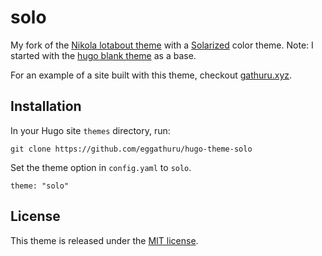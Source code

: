 # solo

My fork of the [Nikola lotabout theme](https://themes.getnikola.com/v7/lotabout/)
with a [Solarized](https://ethanschoonover.com/solarized/) color theme. Note: I started with
the [hugo blank theme](https://github.com/vimux/blank/) as a base.

For an example of a site built with this theme, checkout [gathuru.xyz](https://www.gathuru.xyz/).

## Installation
In your Hugo site `themes` directory, run:
```
git clone https://github.com/eggathuru/hugo-theme-solo
```

Set the theme option in `config.yaml` to `solo`.
```
theme: "solo"
```

## License
This theme is released under the [MIT license](https://github.com/eggathuru/hugo-theme-solo/blob/main/LICENSE).
